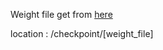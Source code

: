 Weight file get from [here](https://drive.google.com/file/d/1G43xSSmpd1nrWvIrtR04IA6NVhg3ci3s/view?usp=sharing)

location : /checkpoint/[weight_file]
